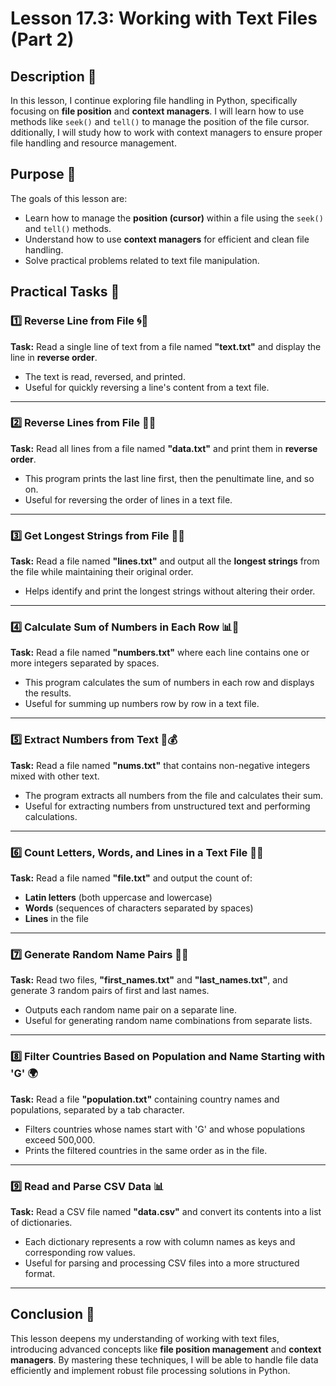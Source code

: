 # Lesson 17.3: Working with Text Files (Part 2)

## Description 📝

In this lesson, I continue exploring file handling in Python, specifically focusing on **file position** and **context managers**.
I will learn how to use methods like `seek()` and `tell()` to manage the position of the file cursor.
dditionally, I will study how to work with context managers to ensure proper file handling and resource management.

## Purpose 🎯

The goals of this lesson are:

-   Learn how to manage the **position (cursor)** within a file using the `seek()` and `tell()` methods.
-   Understand how to use **context managers** for efficient and clean file handling.
-   Solve practical problems related to text file manipulation.

## Practical Tasks 🚀

### 1️⃣ Reverse Line from File 🌀📄

**Task:** Read a single line of text from a file named **"text.txt"** and display the line in **reverse order**.

-   The text is read, reversed, and printed.
-   Useful for quickly reversing a line's content from a text file.

---

### 2️⃣ Reverse Lines from File 🔄📄

**Task:** Read all lines from a file named **"data.txt"** and print them in **reverse order**.

-   This program prints the last line first, then the penultimate line, and so on.
-   Useful for reversing the order of lines in a text file.

---

### 3️⃣ Get Longest Strings from File 📜🔝

**Task:** Read a file named **"lines.txt"** and output all the **longest strings** from the file while maintaining their original order.

-   Helps identify and print the longest strings without altering their order.

---

### 4️⃣ Calculate Sum of Numbers in Each Row 📊🔢

**Task:** Read a file named **"numbers.txt"** where each line contains one or more integers separated by spaces.

-   This program calculates the sum of numbers in each row and displays the results.
-   Useful for summing up numbers row by row in a text file.

---

### 5️⃣ Extract Numbers from Text 📝💰

**Task:** Read a file named **"nums.txt"** that contains non-negative integers mixed with other text.

-   The program extracts all numbers from the file and calculates their sum.
-   Useful for extracting numbers from unstructured text and performing calculations.

---

### 6️⃣ Count Letters, Words, and Lines in a Text File 📝🔢

**Task:** Read a file named **"file.txt"** and output the count of:

-   **Latin letters** (both uppercase and lowercase)
-   **Words** (sequences of characters separated by spaces)
-   **Lines** in the file

---

### 7️⃣ Generate Random Name Pairs 🎲👤

**Task:** Read two files, **"first_names.txt"** and **"last_names.txt"**, and generate 3 random pairs of first and last names.

-   Outputs each random name pair on a separate line.
-   Useful for generating random name combinations from separate lists.

---

### 8️⃣ Filter Countries Based on Population and Name Starting with 'G' 🌍

**Task:** Read a file **"population.txt"** containing country names and populations, separated by a tab character.

-   Filters countries whose names start with 'G' and whose populations exceed 500,000.
-   Prints the filtered countries in the same order as in the file.

---

### 9️⃣ Read and Parse CSV Data 📊

**Task:** Read a CSV file named **"data.csv"** and convert its contents into a list of dictionaries.

-   Each dictionary represents a row with column names as keys and corresponding row values.
-   Useful for parsing and processing CSV files into a more structured format.

---

## Conclusion 🎯

This lesson deepens my understanding of working with text files, introducing advanced concepts like **file position management** and **context managers**.
By mastering these techniques, I will be able to handle file data efficiently and implement robust file processing solutions in Python.
